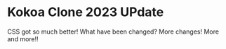 # Kokoa Clone 2023 UPdate

CSS got so much better!
What have been changed?
More changes!
More and more!!
